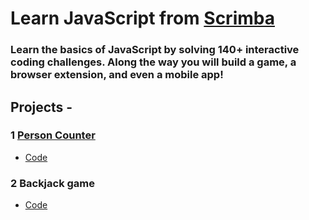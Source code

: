 # Learn JavaScript from [Scrimba](https://scrimba.com/learn/learnjavascript)
### Learn the basics of JavaScript by solving 140+ interactive coding challenges. Along the way you will build a game, a browser extension, and even a mobile app!

## Projects -
### 1 [Person Counter](https://akshadjaiswal-person-counter.netlify.app/) 
- [Code](https://github.com/akshadjaiswal/Scrimba_javascript/tree/main/01_Person_Counter)

### 2 Backjack game
- [Code]()